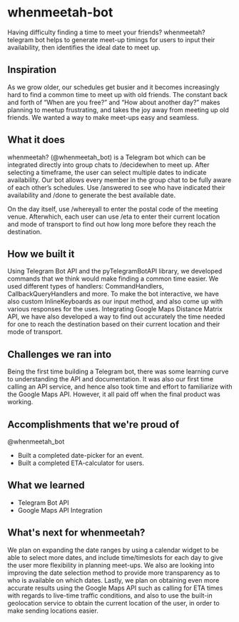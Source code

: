 # whenmeetah-bot
Having difficulty finding a time to meet your friends? whenmeetah? telegram bot helps to generate meet-up timings for users to input their availability, then identifies the ideal date to meet up.

## Inspiration
As we grow older, our schedules get busier and it becomes increasingly hard to find a common time to meet up with old friends. The constant back and forth of “When are you free?” and “How about another day?” makes planning to meetup frustrating, and takes the joy away from meeting up old friends. We wanted a way to make meet-ups easy and seamless.


## What it does
whenmeetah? (@whenmeetah_bot) is a Telegram bot which can be integrated directly into group chats to /decidewhen to meet up. After selecting a timeframe, the user can select multiple dates to indicate availability. Our bot allows every member in the group chat to be fully aware of each other’s schedules. Use /answered to see who have indicated their availability and /done to generate the best available date. 

On the day itself, use /whereyall to enter the postal code of the meeting venue. Afterwhich, each user can use /eta to enter their current location and mode of transport to find out how long more before they reach the destination.


## How we built it
Using Telegram Bot API and the pyTelegramBotAPI library, we developed commands that we think would make finding a common time easier. We used different types of handlers: CommandHandlers, CallbackQueryHandlers and more. To make the bot interactive, we have also custom InlineKeyboards as our input method, and also come up with various responses for the uses. Integrating Google Maps Distance Matrix API, we have also developed a way to find out accurately the time needed for one to reach the destination based on their current location and their mode of transport.


## Challenges we ran into
Being the first time building a Telegram bot, there was some learning curve to understanding the API and documentation. It was also our first time calling an API service, and hence also took time and effort to familiarize with the Google Maps API. However, it all paid off when the final product was working. 


## Accomplishments that we're proud of
@whenmeetah_bot
* Built a completed date-picker for an event.
* Built a completed ETA-calculator for users.

## What we learned
* Telegram Bot API
* Google Maps API Integration


## What's next for whenmeetah?
We plan on expanding the date ranges by using a calendar widget to be able to select more dates, and include time/timeslots for each day to give the user more flexibility in planning meet-ups. We also are looking into improving the date selection method to provide more transparency as to who is available on which dates. Lastly, we plan on obtaining even more accurate results using the Google Maps API such as calling for ETA times with regards to live-time traffic conditions, and also to use the built-in geolocation service to obtain the current location of the user, in order to make sending locations easier.



